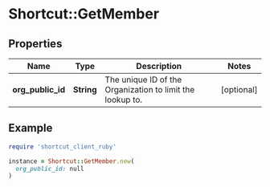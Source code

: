 # Shortcut::GetMember

## Properties

| Name | Type | Description | Notes |
| ---- | ---- | ----------- | ----- |
| **org_public_id** | **String** | The unique ID of the Organization to limit the lookup to. | [optional] |

## Example

```ruby
require 'shortcut_client_ruby'

instance = Shortcut::GetMember.new(
  org_public_id: null
)
```

